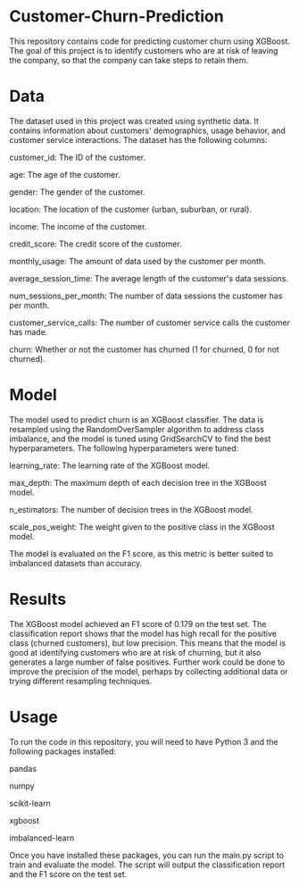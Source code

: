 # Customer-Churn-Prediction
This repository contains code for predicting customer churn using XGBoost. The goal of this project is to identify customers who are at risk of leaving the company, so that the company can take steps to retain them.

# Data
The dataset used in this project was created using synthetic data. It contains information about customers' demographics, usage behavior, and customer service interactions. The dataset has the following columns:

customer_id: The ID of the customer.

age: The age of the customer.

gender: The gender of the customer.

location: The location of the customer (urban, suburban, or rural).

income: The income of the customer.

credit_score: The credit score of the customer.

monthly_usage: The amount of data used by the customer per month.

average_session_time: The average length of the customer's data sessions.

num_sessions_per_month: The number of data sessions the customer has per month.

customer_service_calls: The number of customer service calls the customer has made.

churn: Whether or not the customer has churned (1 for churned, 0 for not churned).

# Model 
The model used to predict churn is an XGBoost classifier. The data is resampled using the RandomOverSampler algorithm to address class imbalance, and the model is tuned using GridSearchCV to find the best hyperparameters. The following hyperparameters were tuned:

learning_rate: The learning rate of the XGBoost model.

max_depth: The maximum depth of each decision tree in the XGBoost model.

n_estimators: The number of decision trees in the XGBoost model.

scale_pos_weight: The weight given to the positive class in the XGBoost model.

The model is evaluated on the F1 score, as this metric is better suited to imbalanced datasets than accuracy.

# Results
The XGBoost model achieved an F1 score of 0.179 on the test set. The classification report shows that the model has high recall for the positive class (churned customers), but low precision. This means that the model is good at identifying customers who are at risk of churning, but it also generates a large number of false positives. Further work could be done to improve the precision of the model, perhaps by collecting additional data or trying different resampling techniques.

# Usage
To run the code in this repository, you will need to have Python 3 and the following packages installed:

pandas

numpy

scikit-learn

xgboost

imbalanced-learn

Once you have installed these packages, you can run the main.py script to train and evaluate the model. The script will output the classification report and the F1 score on the test set.

